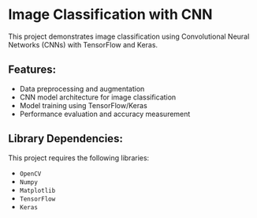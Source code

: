 # Image Classification with CNN

This project demonstrates image classification using Convolutional Neural Networks (CNNs) with TensorFlow and Keras.

## Features:
- Data preprocessing and augmentation
- CNN model architecture for image classification
- Model training using TensorFlow/Keras
- Performance evaluation and accuracy measurement

## Library Dependencies:
This project requires the following libraries:

- `OpenCV`
- `Numpy`
- `Matplotlib`
- `TensorFlow`
- `Keras`

